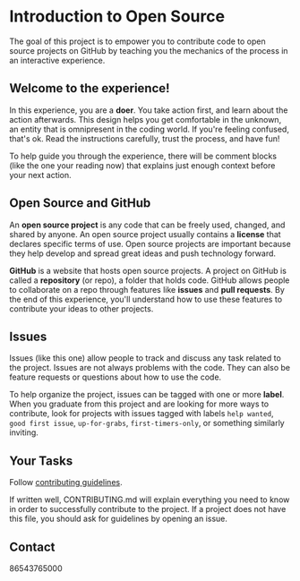 # Introduction to Open Source

The goal of this project is to empower you to contribute code to open source projects on GitHub by teaching you the mechanics of the process in an interactive experience.

## Welcome to the experience!

In this experience, you are a **doer**. You take action first, and learn about the action afterwards. This design helps you get comfortable in the unknown, an entity that is omnipresent in the coding world. If you're feeling confused, that's ok. Read the instructions carefully, trust the process, and have fun!

To help guide you through the experience, there will be comment blocks (like the one your reading now) that explains just enough context before your next action.

## Open Source and GitHub

An **open source project** is any code that can be freely used, changed, and shared by anyone. An open source project usually contains a **license** that declares specific terms of use. Open source projects are important because they help develop and spread great ideas and push technology forward.

**GitHub** is a website that hosts open source projects. A project on GitHub is called a **repository** (or repo), a folder that holds code. GitHub allows people to collaborate on a repo through features like **issues** and **pull requests**. By the end of this experience, you'll understand how to use these features to contribute your ideas to other projects.

## Issues

Issues (like this one) allow people to track and discuss any task related to the project. Issues are not always problems with the code. They can also be feature requests or questions about how to use the code.

To help organize the project, issues can be tagged with one or more **label**. When you graduate from this project and are looking for more ways to contribute, look for projects with issues tagged with labels `help wanted`, `good first issue`, `up-for-grabs`, `first-timers-only`, or something similarly inviting.

## Your Tasks

Follow [contributing guidelines](CONTRIBUTING.md).

If written well, CONTRIBUTING.md will explain everything you need to know in order to successfully contribute to the project. If a project does not have this file, you should ask for guidelines by opening an issue.

## Contact
86543765000
